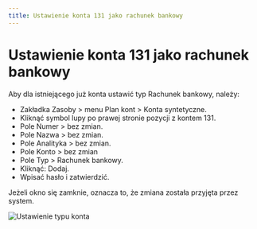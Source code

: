 ```yaml
---
title: Ustawienie konta 131 jako rachunek bankowy
---
```

# Ustawienie konta 131 jako rachunek bankowy

Aby dla istniejącego już konta ustawić typ Rachunek bankowy, należy:

- Zakładka Zasoby > menu Plan kont > Konta syntetyczne.
- Kliknąć symbol lupy po prawej stronie pozycji z kontem 131.
- Pole Numer > bez zmian.
- Pole Nazwa > bez zmian.
- Pole Analityka > bez zmian.
- Pole Konto > bez zmian
- Pole Typ > Rachunek bankowy.
- Kliknąć: Dodaj.
- Wpisać hasło i zatwierdzić.

Jeżeli okno się zamknie, oznacza to, że zmiana została przyjęta przez system.

![Ustawienie typu konta](131jakorb.gif)